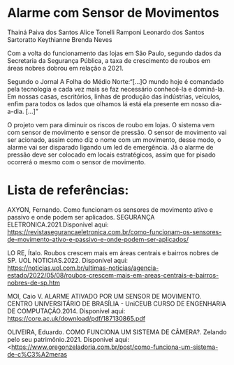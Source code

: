 # Alarme com Sensor de Movimentos
Thainá Paiva dos Santos
Alice Tonelli Ramponi
Leonardo dos Santos Sartoratto
Keythianne Brenda Neves


Com a volta do funcionamento das lojas em São Paulo, segundo dados da Secretaria da Segurança Pública, a taxa de crescimento de roubos em áreas nobres dobrou em relação a 2021.


Segundo o Jornal A Folha do Médio Norte:“[...]O mundo hoje é comandado pela tecnologia e cada vez mais se faz        necessário conhecê-la e dominá-la. Em nossas casas, escritórios, linhas de produção das indústrias, veículos, enfim para todos os lados que olhamos lá está ela presente em nosso dia-a-dia. [...]”

  O projeto vem para diminuir os riscos de roubo em lojas. O sistema vem com sensor de movimento e sensor de pressão. O sensor de movimento vai ser acionado, assim como diz o nome com um movimento, desse modo, o alarme vai ser disparado ligando um led de emergência. Já o alarme de pressão deve ser colocado em locais estratégicos, assim que for pisado ocorrerá o mesmo com o sensor de movimento. 
#  Lista de referências:

AXYON, Fernando. Como funcionam os sensores de movimento ativo e passivo e onde podem ser aplicados. SEGURANÇA ELETRONICA.2021.Disponivel aqui:
<https://revistasegurancaeletronica.com.br/como-funcionam-os-sensores-de-movimento-ativo-e-passivo-e-onde-podem-ser-aplicados/>


LO RE, Ítalo. Roubos crescem mais em áreas centrais e bairros nobres de SP. UOL NOTICIAS.2022. Disponível aqui: 
<https://noticias.uol.com.br/ultimas-noticias/agencia-estado/2022/05/08/roubos-crescem-mais-em-areas-centrais-e-bairros-nobres-de-sp.htm>

MOI, Caio V. ALARME ATIVADO POR UM SENSOR DE MOVIMENTO. CENTRO UNIVERSITÁRIO DE BRASÍLIA - UniCEUB CURSO DE ENGENHARIA DE COMPUTAÇÃO.2014. Disponível aqui: <https://core.ac.uk/download/pdf/187130865.pdf>


OLIVEIRA, Eduardo. COMO FUNCIONA UM SISTEMA DE CÂMERA?. Zelando pelo seu patrimônio.2021. Disponivel aqui: <https://www.oregonzeladoria.com.br/post/como-funciona-um-sistema-de-c%C3%A2meras
